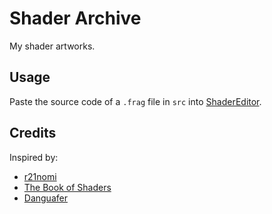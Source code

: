 # Shader Archive
My shader artworks.

## Usage
Paste the source code of a `.frag` file in `src` into [ShaderEditor](http://editor.thebookofshaders.com/).

## Credits
Inspired by:
- [r21nomi](https://github.com/r21nomi/ShaderArtworks)
- [The Book of Shaders](http://thebookofshaders.com/)
- [Danguafer](https://www.shadertoy.com/user/Danguafer)
